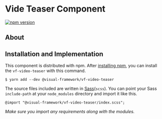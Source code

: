 # Vide Teaser Component

[![npm version](https://badge.fury.io/js/%40visual-framework%2Fvf-video-teaser.svg)](https://badge.fury.io/js/%40visual-framework%2Fvf-video-teaser)

## About

## Installation and Implementation

This component is distributed with npm. After [installing npm](https://www.npmjs.com/get-npm), you can install the `vf-video-teaser` with this command.

```
$ yarn add --dev @visual-framework/vf-video-teaser
```

The source files included are written in [Sass](http://sass-lang.com)(`scss`). You can point your Sass `include-path` at your `node_modules` directory and import it like this.

```
@import "@visual-framework/vf-video-teaser/index.scss";
```

_Make sure you import any requirements along with the modules._
